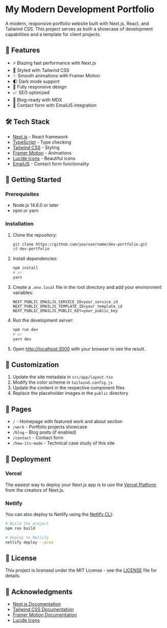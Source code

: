 # My Modern Development Portfolio

A modern, responsive portfolio website built with Next.js, React, and Tailwind CSS. This project serves as both a showcase of development capabilities and a template for client projects.

## 🚀 Features

- ⚡️ Blazing fast performance with Next.js
- 🎨 Styled with Tailwind CSS
- ✨ Smooth animations with Framer Motion
- 🌓 Dark mode support
- 📱 Fully responsive design
- 📈 SEO optimized
- 📝 Blog-ready with MDX
- 📧 Contact form with EmailJS integration

## 🛠 Tech Stack

- [Next.js](https://nextjs.org/) - React framework
- [TypeScript](https://www.typescriptlang.org/) - Type checking
- [Tailwind CSS](https://tailwindcss.com/) - Styling
- [Framer Motion](https://www.framer.com/motion/) - Animations
- [Lucide Icons](https://lucide.dev/) - Beautiful icons
- [EmailJS](https://www.emailjs.com/) - Contact form functionality

## 🚀 Getting Started

### Prerequisites

- Node.js 14.6.0 or later
- npm or yarn

### Installation

1. Clone the repository:
   ```bash
   git clone https://github.com/yourusername/dev-portfolio.git
   cd dev-portfolio
   ```

2. Install dependencies:
   ```bash
   npm install
   # or
   yarn
   ```

3. Create a `.env.local` file in the root directory and add your environment variables:
   ```
   NEXT_PUBLIC_EMAILJS_SERVICE_ID=your_service_id
   NEXT_PUBLIC_EMAILJS_TEMPLATE_ID=your_template_id
   NEXT_PUBLIC_EMAILJS_PUBLIC_KEY=your_public_key
   ```

4. Run the development server:
   ```bash
   npm run dev
   # or
   yarn dev
   ```

5. Open [http://localhost:3000](http://localhost:3000) with your browser to see the result.

## 📝 Customization

1. Update the site metadata in `src/app/layout.tsx`
2. Modify the color scheme in `tailwind.config.js`
3. Update the content in the respective component files
4. Replace the placeholder images in the `public` directory

## 📄 Pages

- `/` - Homepage with featured work and about section
- `/work` - Portfolio projects showcase
- `/blog` - Blog posts (if enabled)
- `/contact` - Contact form
- `/how-its-made` - Technical case study of this site

## 🚀 Deployment

### Vercel

The easiest way to deploy your Next.js app is to use the [Vercel Platform](https://vercel.com/new?utm_medium=default-template&filter=next.js&utm_source=create-next-app&utm_campaign=create-next-app-docs) from the creators of Next.js.

### Netlify

You can also deploy to Netlify using the [Netlify CLI](https://docs.netlify.com/cli/get-started/):

```bash
# Build the project
npm run build

# Deploy to Netlify
netlify deploy --prod
```

## 📄 License

This project is licensed under the MIT License - see the [LICENSE](LICENSE) file for details.

## 🙏 Acknowledgments

- [Next.js Documentation](https://nextjs.org/docs)
- [Tailwind CSS Documentation](https://tailwindcss.com/docs)
- [Framer Motion Documentation](https://www.framer.com/motion/)
- [Lucide Icons](https://lucide.dev/)
